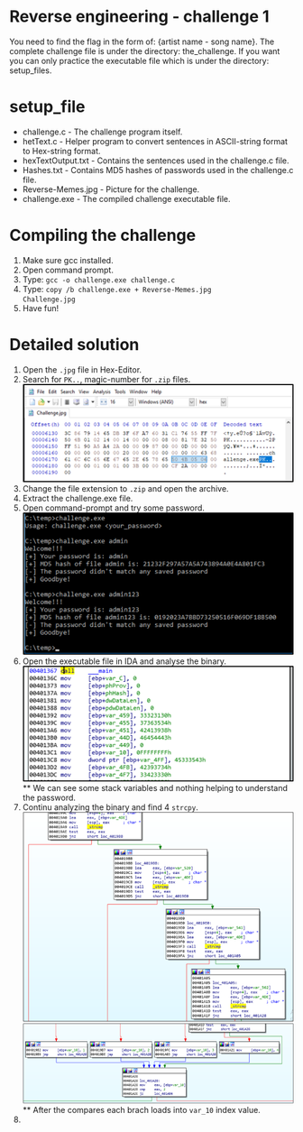 # Reverse engineering - challenge 1
You need to find the flag in the form of: {artist name - song name}.
The complete challenge file is under the directory: the_challenge.
If you want you can only practice the executable file which is under the directory: setup_files.

# setup_file
* challenge.c - The challenge program itself.
* hetText.c - Helper program to convert sentences in ASCII-string format to Hex-string format.
* hexTextOutput.txt - Contains the sentences used in the challenge.c file.
* Hashes.txt - Contains MD5 hashes of passwords used in the challenge.c file.
* Reverse-Memes.jpg - Picture for the challenge.
* challenge.exe - The compiled challenge executable file.

# Compiling the challenge
1. Make sure gcc installed.
2. Open command prompt.
3. Type: <code>gcc -o challenge.exe challenge.c</code>
4. Type: <code>copy /b challenge.exe + Reverse-Memes.jpg Challenge.jpg</code>
4. Have fun!

# Detailed solution
1. Open the <code>.jpg</code> file in Hex-Editor.
2. Search for <code>PK..</code>, magic-number for <code>.zip</code> files.
![](images/findZipMagicNumber.png)
3. Change the file extension to <code>.zip</code> and open the archive.
4. Extract the challenge.exe file.
5. Open command-prompt and try some password.
![](images/trySomePasswords.png)
6. Open the executable file in IDA and analyse the binary.
![](images/openInIDA.png)
** We can see some stack variables and nothing helping to understand the password.
7. Continu analyzing the binary and find 4 <code>strcpy</code>.
![](images/fourCompares.png)
![](images/4ComparesResult.png)
** After the compares each brach loads into <code>var_10</code> index value.
8. 
